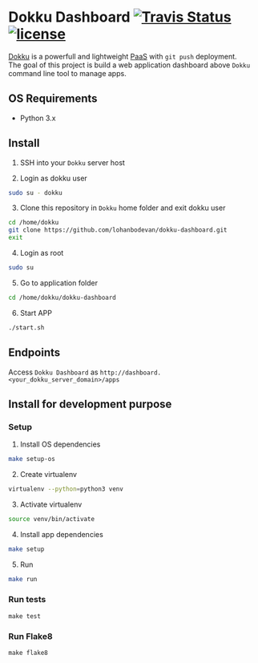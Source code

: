 # Dokku Dashboard <a href="https://travis-ci.org/lohanbodevan/dokku-dashboard"><img alt="Travis Status" src="https://travis-ci.org/lohanbodevan/dokku-dashboard.svg?branch=master"></a> [![license](https://img.shields.io/github/license/mashape/apistatus.svg?maxAge=2592000)](https://github.com/lohanbodevan/dokku-dashboard/blob/master/LICENSE)


[Dokku](https://github.com/dokku/dokku) is a powerfull and lightweight [PaaS](https://en.wikipedia.org/wiki/Platform_as_a_service) with `git push` deployment.  
The goal of this project is build a web application dashboard above `Dokku` command line tool to manage apps.


## OS Requirements
* Python 3.x
## Install
1. SSH into your `Dokku` server host

2. Login as dokku user
```bash
sudo su - dokku
```

3. Clone this repository in `Dokku` home folder and exit dokku user
```bash
cd /home/dokku
git clone https://github.com/lohanbodevan/dokku-dashboard.git
exit
```

4. Login as root
```bash
sudo su
```

5. Go to application folder
```bash
cd /home/dokku/dokku-dashboard
```

6. Start APP
```bash
./start.sh
```

## Endpoints
Access `Dokku Dashboard` as `http://dashboard.<your_dokku_server_domain>/apps`


## Install for development purpose
### Setup
1. Install OS dependencies
```bash
make setup-os
```

2. Create virtualenv
```bash
virtualenv --python=python3 venv
```

3. Activate virtualenv
```bash
source venv/bin/activate
```

4. Install app dependencies
```bash
make setup
```

5. Run
```bash
make run
```

### Run tests
```
make test
```

### Run Flake8
```
make flake8
```
